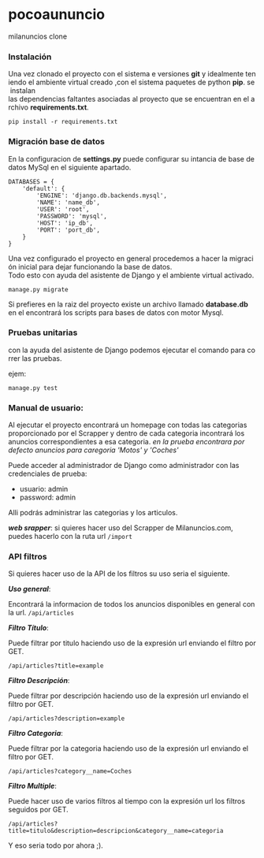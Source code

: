 # pocoaununcio
milanuncios clone

### Instalación
Una vez clonado el proyecto con el sistema e versiones **git** y idealmente teniendo el ambiente virtual creado ,con el sistema paquetes de python **pip**. se instalan 
las dependencias faltantes asociadas al proyecto que se encuentran en el archivo **requirements.txt**.

```
pip install -r requirements.txt 
```

###  Migración base de datos

En la configuracion de **settings.py** puede configurar su intancia de base de datos MySql en el siguiente apartado.

```
DATABASES = {
    'default': {
        'ENGINE': 'django.db.backends.mysql',
        'NAME': 'name_db',
        'USER': 'root',
        'PASSWORD': 'mysql',
        'HOST': 'ip_db',
        'PORT': 'port_db',
    }
}
```

Una vez configurado el proyecto en general procedemos a hacer la migración inicial para dejar funcionando la base de datos.
Todo esto con ayuda del asistente de Django y el ambiente virtual activado.

```
manage.py migrate
```

Si prefieres en la raiz del proyecto existe un archivo llamado **database.db** en el encontrará los scripts para bases de datos con motor Mysql.

### Pruebas unitarias

con la ayuda del asistente de Django podemos ejecutar el comando para correr las pruebas.

ejem:
```
manage.py test 
```

### Manual de usuario:

Al ejecutar el proyecto encontrará un homepage con todas las categorias proporcionado por el Scrapper y dentro de cada categoria incontrará los anuncios correspondientes a esa categoria.
*en la prueba encontrara por defecto anuncios para caregoria 'Motos' y 'Coches'*

Puede acceder al administrador de Django como administrador con las credenciales de prueba:

- usuario: admin
- password: admin

Alli podrás administrar las categorias y los articulos.

***web srapper***: si quieres hacer uso del Scrapper de Milanuncios.com, puedes hacerlo con la ruta url
```/import```

### API filtros

Si quieres hacer uso de la API de los filtros su uso seria el siguiente.

***Uso general***:

Encontrará la informacion de todos los anuncios disponibles en general con la url.
```/api/articles```

***Filtro Título***:

Puede filtrar por titulo haciendo uso de la expresión url enviando el filtro por GET.

```/api/articles?title=example```

***Filtro Descripción***:

Puede filtrar por descripción haciendo uso de la expresión url enviando el filtro por GET.

```/api/articles?description=example```

***Filtro Categoria***:

Puede filtrar por la categoria haciendo uso de la expresión url enviando el filtro por GET.

```/api/articles?category__name=Coches```

***Filtro Multiple***:

Puede hacer uso de varios filtros al tiempo con la expresión url los filtros seguidos por GET.

```/api/articles?title=titulo&description=descripcion&category__name=categoria```


Y eso seria todo por ahora ;).



